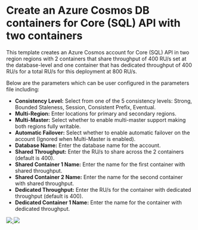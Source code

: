 # Create an Azure Cosmos DB containers for Core (SQL) API with two containers

This template creates an Azure Cosmos account for Core (SQL) API in two region regions with 2 containers that share throughput of 400 RU/s set at the database-level and one container that has dedicated throughput of 400 RU/s for a total RU/s for this deployment at 800 RU/s.

Below are the parameters which can be user configured in the parameters file including:

- **Consistency Level:** Select from one of the 5 consistency levels: Strong, Bounded Staleness, Session, Consistent Prefix, Eventual.
- **Multi-Region:** Enter locations for primary and secondary regions.
- **Multi-Master:** Select whether to enable multi-master support making both regions fully writable.
- **Automatic Failover:** Select whether to enable automatic failover on the account (Ignored when Multi-Master is enabled).
- **Database Name:** Enter the database name for the account.
- **Shared Throughput:** Enter the RU/s to share across the 2 containers (default is 400).
- **Shared Container 1 Name:** Enter the name for the first container with shared throughput.
- **Shared Container 2 Name:** Enter the name for the second container with shared throughput.
- **Dedicated Throughput:** Enter the RU/s for the container with dedicated throughput (default is 400).
- **Dedicated Container 1 Name:** Enter the name for the container with dedicated throughput.

<a href="https://portal.azure.com/#create/Microsoft.Template/uri/https%3A%2F%2Fraw.githubusercontent.com%2FAzure%2Fazure-quickstart-templates%2Fmaster%2F101-cosmosdb-sql-mixed-ru%2Fazuredeploy.json" target="_blank">
    <img src="http://azuredeploy.net/deploybutton.png"/>
</a>
<a href="http://armviz.io/#/?load=https%3A%2F%2Fraw.githubusercontent.com%2FAzure%2Fazure-quickstart-templates%2Fmaster%2F101-cosmosdb-sql-mixed-ru%2Fazuredeploy.json" target="_blank">
    <img src="http://armviz.io/visualizebutton.png"/>
</a>
